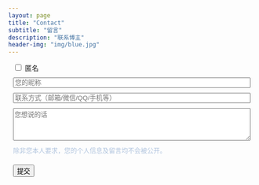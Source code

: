 ```yaml
---
layout: page
title: "Contact"
subtitle: "留言"
description: "联系博主"  
header-img: "img/blue.jpg"  
---
```


<div class="form-element" id="anonymousDiv">
    <input id="anonymous" type="checkbox" /><label for="anonymous">&nbsp;匿名</label>
</div>
<div class="form-element">
    <input class="field" id="nickname" placeholder="您的昵称" />
</div>
<div class="form-element">
    <input class="field" id="contact" placeholder="联系方式（邮箱/微信/QQ/手机等）" />
</div>
<div class="form-element">
    <textarea class="field field-textarea" id="content" placeholder="您想说的话" rows="4"></textarea>
</div>
<div class="hint">除非您本人要求，您的个人信息及留言均不会被公开。</div>
<button class="form-element" id="submit">提交</button>

<div id="submitting" class="submit-info" style="display:none;color:blue"><p>正在提交，请稍候...</p></div>
<div id="submit-succ" class="submit-info" style="display:none;color:green"><p>提交成功，感谢您的留言</p></div>
<div id="submit-fail" class="submit-info" style="display:none;color:red"><p>提交失败，请稍后重试</p></div>

<style>
    .form-element, .hint, .submit-info {
        margin: 10px;
    }

    .hint {
        color: lightsteelblue;
        font-size: small;
    }

    .field {
        width: 100%;
    }

    .field-textarea {
        resize: vertical;
    }

</style>

<script>
    (function() {
        'use strict';
        var anonymousDiv = document.getElementById('anonymousDiv');
        var anonymousCheckbox = document.getElementById('anonymous');
        var nicknameInput = document.getElementById('nickname');
        var contactInput = document.getElementById('contact');
        var contentTextarea = document.getElementById('content');
        var submitButton = document.getElementById('submit');
        var submittingMsg = document.getElementById('submitting');
        var submitSuccessfulMsg = document.getElementById('submit-succ');
        var submitFailedMsg = document.getElementById('submit-fail');

        window.onload = function () {
            anonymousDiv.onclick = function () {
                if (anonymousCheckbox.checked) {
                    nicknameInput.style.display = 'none';
                    contactInput.style.display = 'none';
                } else {
                    nicknameInput.style.display = '';
                    contactInput.style.display = '';
                }
            }
            submitButton.onclick = function () {
                submit(nicknameInput.value, contactInput.value, contentTextarea.value);
            }
        }
        function submit(nickname, contact, content) {
            // show submitting msg
            showSubmittingMsg();

            // send ip info to Bmob
            var submitInfo = {
                'nickname': nickname,
                'contact': contact,
                'content': content
            };

            // update DB
            var Feedback = Bmob.Object.extend('Feedback');
            var feedback = new Feedback();
            for (var key in submitInfo) {
                feedback.set(key, submitInfo[key]);
            }
            feedback.save(null, {
                success: function () {
                    hideSubmittingMsg();
                    showSubmitSuccessfulMsg();
                    clearInputs();
                },
                error: function () {
                    hideSubmittingMsg();
                    showSubmitFailedMsg();
                    console.log('Error occured when submitting feedback');
                }
            })
        }
        function showSubmittingMsg() {
            submittingMsg.style.display = '';
        }
        function hideSubmittingMsg() {
            submittingMsg.style.display = 'none';
        }
        function showSubmitSuccessfulMsg() {
            submitSuccessfulMsg.style.display = '';
        }
        function showSubmitFailedMsg() {
            submitFailedMsg.style.display = '';
        }
        function clearInputs() {
            nicknameInput.value = '';
            contactInput.value = '';
            contentTextarea.value = '';
        }
    })();
    
</script>